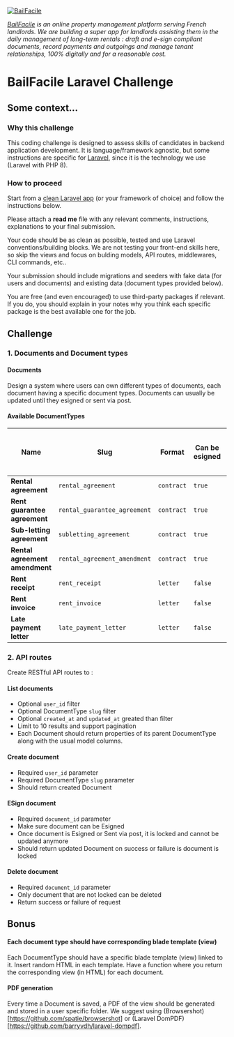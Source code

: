 
[![BailFacile](https://www.bailfacile.fr/img/logo_email.png)](https://www.bailfacile.fr)

*[BailFacile](https://www.bailfacile.fr) is an online property management platform serving French landlords. We are building a super app for landlords assisting them in the daily management of long-term rentals : draft and e-sign compliant documents, record payments and outgoings and manage tenant relationships, 100% digitally and for a reasonable cost.*
# BailFacile Laravel Challenge
## Some context...
### Why this challenge

This coding challenge is designed to assess skills of candidates in backend application development. It is language/framework agnostic, but some instructions are specific for [Laravel](https://www.laravel.com), since it is the technology we use (Laravel with PHP 8).

### How to proceed

Start from a [clean Laravel app](https://laravel.com/docs/8.x/installation) (or your framework of choice) and follow the instructions below.

Please attach a **read me** file with any relevant comments, instructions, explanations to your final submission.

Your code should be as clean as possible, tested and use Laravel conventions/building blocks. We are not testing your front-end skills here, so skip the views and focus on bulding models, API routes, middlewares, CLI commands, etc..

Your submission should include migrations and seeders with fake data (for users and documents) and existing data (document types provided below).

You are free (and even encouraged) to use third-party packages if relevant. If you do, you should explain in your notes why you think each specific package is the best available one for the job.

## Challenge

### 1. Documents and Document types

#### Documents

Design a system where users can own different types of documents, each document having a specific document types.
Documents can usually be updated until they esigned or sent via post.
#### Available DocumentTypes
  
| Name | Slug | Format | Can be esigned | Can be sent via email | Can be sent via post | Can be updated
|--|--|--|--|--|--|--|
| **Rental agreement** | `rental_agreement` | `contract` | `true` | `true` | `false` | `true`
| **Rent guarantee agreement** | `rental_guarantee_agreement` | `contract` | `true` | `true` | `false` | `true`
| **Sub-letting agreement** | `subletting_agreement` | `contract` | `true` | `true` | `false` | `true`
| **Rental agreement amendment**| `rental_agreement_amendment` | `contract` | `true` | `true` | `false` | `true`
| **Rent receipt** | `rent_receipt` | `letter` | `false` | `true` | `true` | `true`
| **Rent invoice** | `rent_invoice` | `letter` | `false` | `true` | `true` | `true`
| **Late payment letter** | `late_payment_letter` | `letter` | `false` | `true` | `true` | `true`

### 2. API routes

Create RESTful API routes to :

#### **List documents**
- Optional `user_id` filter
- Optional DocumentType `slug` filter
- Optional `created_at` and `updated_at` greated than filter
- Limit to 10 results and support pagination
- Each Document should return properties of its parent DocumentType along with the usual model columns.

#### **Create document**
- Required `user_id` parameter
- Required DocumentType `slug` parameter
- Should return created Document

#### **ESign document**
- Required `document_id` parameter
- Make sure document can be Esigned
- Once document is Esigned or Sent via post, it is locked and cannot be updated anymore
- Should return updated Document on success or failure is document is locked

#### **Delete document**
- Required `document_id` parameter
- Only document that are not locked can be deleted
- Return success or failure of request

## Bonus

#### Each document type should have corresponding blade template (view)

Each DocumentType should have a specific blade template (view) linked to it. Insert random HTML in each template.
Have a function where you return the corresponding view (in HTML) for each document.
#### PDF generation

Every time a Document is saved, a PDF of the view should be generated and stored in a user specific folder.
We suggest using (Browsershot)[https://github.com/spatie/browsershot] or (Laravel DomPDF)[https://github.com/barryvdh/laravel-dompdf].